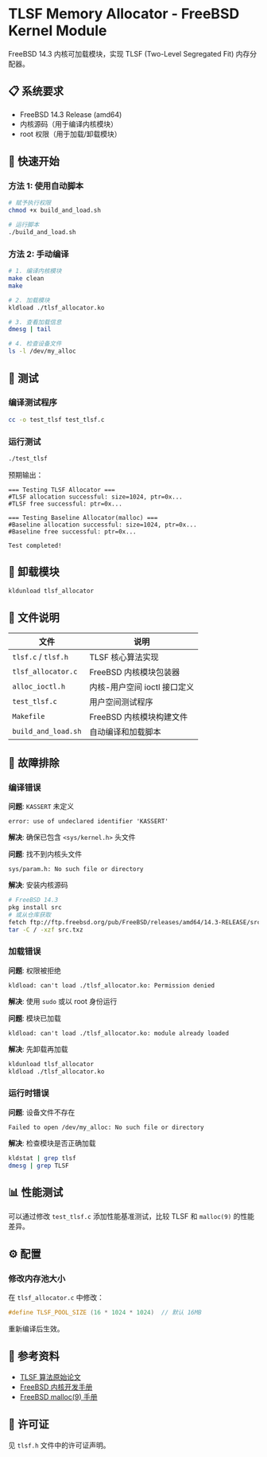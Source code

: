 # TLSF Memory Allocator - FreeBSD Kernel Module

FreeBSD 14.3 内核可加载模块，实现 TLSF (Two-Level Segregated Fit) 内存分配器。

## 📋 系统要求

- FreeBSD 14.3 Release (amd64)
- 内核源码（用于编译内核模块）
- root 权限（用于加载/卸载模块）

## 🚀 快速开始

### 方法 1: 使用自动脚本

```bash
# 赋予执行权限
chmod +x build_and_load.sh

# 运行脚本
./build_and_load.sh
```

### 方法 2: 手动编译

```bash
# 1. 编译内核模块
make clean
make

# 2. 加载模块
kldload ./tlsf_allocator.ko

# 3. 查看加载信息
dmesg | tail

# 4. 检查设备文件
ls -l /dev/my_alloc
```

## 🧪 测试

### 编译测试程序

```bash
cc -o test_tlsf test_tlsf.c
```

### 运行测试

```bash
./test_tlsf
```

预期输出：
```
=== Testing TLSF Allocator ===
#TLSF allocation successful: size=1024, ptr=0x...
#TLSF free successful: ptr=0x...

=== Testing Baseline Allocator(malloc) ===
#Baseline allocation successful: size=1024, ptr=0x...
#Baseline free successful: ptr=0x...

Test completed!
```

## 🔧 卸载模块

```bash
kldunload tlsf_allocator
```

## 📁 文件说明

| 文件 | 说明 |
|------|------|
| `tlsf.c` / `tlsf.h` | TLSF 核心算法实现 |
| `tlsf_allocator.c` | FreeBSD 内核模块包装器 |
| `alloc_ioctl.h` | 内核-用户空间 ioctl 接口定义 |
| `test_tlsf.c` | 用户空间测试程序 |
| `Makefile` | FreeBSD 内核模块构建文件 |
| `build_and_load.sh` | 自动编译和加载脚本 |

## 🐛 故障排除

### 编译错误

**问题**: `KASSERT` 未定义
```
error: use of undeclared identifier 'KASSERT'
```

**解决**: 确保已包含 `<sys/kernel.h>` 头文件

**问题**: 找不到内核头文件
```
sys/param.h: No such file or directory
```

**解决**: 安装内核源码
```bash
# FreeBSD 14.3
pkg install src
# 或从仓库获取
fetch ftp://ftp.freebsd.org/pub/FreeBSD/releases/amd64/14.3-RELEASE/src.txz
tar -C / -xzf src.txz
```

### 加载错误

**问题**: 权限被拒绝
```
kldload: can't load ./tlsf_allocator.ko: Permission denied
```

**解决**: 使用 `sudo` 或以 root 身份运行

**问题**: 模块已加载
```
kldload: can't load ./tlsf_allocator.ko: module already loaded
```

**解决**: 先卸载再加载
```bash
kldunload tlsf_allocator
kldload ./tlsf_allocator.ko
```

### 运行时错误

**问题**: 设备文件不存在
```
Failed to open /dev/my_alloc: No such file or directory
```

**解决**: 检查模块是否正确加载
```bash
kldstat | grep tlsf
dmesg | grep TLSF
```

## 📊 性能测试

可以通过修改 `test_tlsf.c` 添加性能基准测试，比较 TLSF 和 `malloc(9)` 的性能差异。

## ⚙️ 配置

### 修改内存池大小

在 `tlsf_allocator.c` 中修改：
```c
#define TLSF_POOL_SIZE (16 * 1024 * 1024)  // 默认 16MB
```

重新编译后生效。

## 📖 参考资料

- [TLSF 算法原始论文](http://www.gii.upv.es/tlsf/main/docs)
- [FreeBSD 内核开发手册](https://docs.freebsd.org/en/books/developers-handbook/)
- [FreeBSD malloc(9) 手册](https://www.freebsd.org/cgi/man.cgi?query=malloc&sektion=9)

## 📝 许可证

见 `tlsf.h` 文件中的许可证声明。
